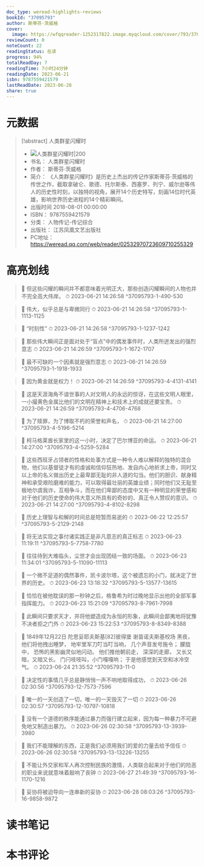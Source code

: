 ```yaml
---
doc_type: weread-highlights-reviews
bookId: "37095793"
author: 斯蒂芬·茨威格
cover:
  image: https://wfqqreader-1252317822.image.myqcloud.com/cover/793/37095793/t7_37095793.jpg
reviewCount: 0
noteCount: 22
readingStatus: 在读
progress: 94%
totalReadDay: 7
readingTime: 7小时24分钟
readingDate: 2023-06-21
isbn: 9787559421579
lastReadDate: 2023-06-28
share: true
---
```

# 元数据
> [!abstract] 人类群星闪耀时
> - ![ 人类群星闪耀时|200](https://wfqqreader-1252317822.image.myqcloud.com/cover/793/37095793/t7_37095793.jpg)
> - 书名： 人类群星闪耀时
> - 作者： 斯蒂芬·茨威格
> - 简介： 《人类群星闪耀时》是历史上杰出的传记作家斯蒂芬·茨威格的传世之作，截取拿破仑、歌德、托尔斯泰、西塞罗、列宁、威尔逊等伟人的历史性时刻，以独特的视角，展开14个历史特写，刻画14位时代英雄，影响世界历史进程的14个精彩瞬间。
> - 出版时间 2018-08-01 00:00:00
> - ISBN： 9787559421579
> - 分类： 人物传记-传记综合
> - 出版社： 江苏凤凰文艺出版社
> - PC地址：https://weread.qq.com/web/reader/02532970723609710255329

# 高亮划线



> 📌 但这些闪耀的瞬间并不都意味着光明正大，那些创造闪耀瞬间的人物也并不完全高大伟岸。 
> ⏱ 2023-06-21 14:26:58 ^37095793-1-490-530

> 📌 伟大，似乎总是与卑微同行 
> ⏱ 2023-06-21 14:26:58 ^37095793-1-1113-1125

> 📌 “时刻性” 
> ⏱ 2023-06-21 14:26:58 ^37095793-1-1237-1242

> 📌 那些伟大瞬间正是面对处于“盲点”中的偶发事件时，人类所迸发出的强烈意志 
> ⏱ 2023-06-21 14:26:59 ^37095793-1-1672-1707

> 📌 最不可缺的一个因素就是强烈意志 
> ⏱ 2023-06-21 14:26:59 ^37095793-1-1918-1933



> 📌 因为黄金就是权力！ 
> ⏱ 2023-06-21 14:26:59 ^37095793-4-4131-4141

> 📌 这是天涯海角不谙世事的人对文明人的永远的惊讶，在这些文明人眼里，一小撮黄色金属比他们的文明在精神上和技术上的成就还要宝贵。 
> ⏱ 2023-06-21 14:26:59 ^37095793-4-4706-4768

> 📌 为了赎罪，为了博取不朽的荣誉和声名， 
> ⏱ 2023-06-21 14:27:00 ^37095793-4-5196-5214

> 📌 柯马格莱酋长家里的这一小时，决定了巴尔博亚的命运。 
> ⏱ 2023-06-21 14:27:00 ^37095793-4-5259-5284

> 📌 这些西班牙占领者的性格和处事方式是一种令人难以解释的独特的混合物，他们以基督徒才有的虔诚和信仰狂热地、发自内心地祈求上帝，同时又以上帝的名义做出历史上最卑鄙无耻的非人道的勾当。他们的胆识、献身精神和承受艰险磨难的能力，可以取得最壮丽的英雄业绩；同时他们又无耻至极地尔虞我诈，互相争斗，而在他们卑鄙的态度中又有一种明显的荣誉感和对于他们的历史使命的伟大意义所具有的奇妙的、真正令人赞叹的意识。 
> ⏱ 2023-06-21 14:27:00 ^37095793-4-8102-8298



> 📌 历史上理智与和解的时间总是短暂而易逝的 
> ⏱ 2023-06-22 12:25:57 ^37095793-5-2129-2148

> 📌 将无法实现之事付诸实践正是非凡意志的真正标志 
> ⏱ 2023-06-23 11:19:11 ^37095793-5-7758-7780

> 📌 往往待到大难临头，尘世才会出现团结一致的场面。 
> ⏱ 2023-06-23 11:34:01 ^37095793-5-11090-11113

> 📌 一个微不足道的偶然事件，凯卡波尔塔，这个被遗忘的小门，就决定了世界的历史。 
> ⏱ 2023-06-23 13:18:32 ^37095793-5-13577-13615



> 📌 恰恰在被他耽误的那一秒钟之后，格鲁希为时过晚地显示出他的全部军事指挥能力。 
> ⏱ 2023-06-23 15:21:09 ^37095793-8-7961-7998

> 📌 此瞬间只要求天才，并将他塑造成为永恒的形象，此瞬间会鄙夷地将犹豫不决者拒之门外 
> ⏱ 2023-06-23 15:22:53 ^37095793-8-8349-8388



> 📌 1849年12月22日 
陀思妥耶夫斯基[82]彼得堡 谢苗诺夫斯基校场 
黑夜，他们将他拽出睡梦， 
地牢里军刀叮当叮当响， 
几个声音发号施令； 
朦胧中， 
恐怖的黑影幽灵似地闪动。 
他们推他朝前走， 
深深的走廊， 
又长又暗，又暗又长。 
门闩吱吱叫，小门嘎嘎响； 
于是他感觉到天空和冰冷空气。 
> ⏱ 2023-06-24 21:35:52 ^37095793-11-0



> 📌 决定性的事情几乎总是静悄悄一声不响地取得成功， 
> ⏱ 2023-06-26 02:30:56 ^37095793-12-7573-7596

> 📌 唯一的一天创造了一切，唯一的一天毁灭了一切 
> ⏱ 2023-06-26 02:30:57 ^37095793-12-10797-10818



> 📌 没有一个道德的秩序能通过暴力而强行建立起来，因为每一种暴力不可避免地又制造出暴力。 
> ⏱ 2023-06-26 02:30:58 ^37095793-13-3939-3980

> 📌 我们不能理解的东西，正是我们必须用我们的爱的力量去给予信任 
> ⏱ 2023-06-26 02:30:58 ^37095793-13-13226-13255



> 📌 不能让外交家和军人再次控制民族的激情，人类联合起来对于他们的险恶的职业来说就意味着敲响了丧钟 
> ⏱ 2023-06-27 21:49:39 ^37095793-16-1170-1216

> 📌 妥协将被迫导向一连串新的妥协 
> ⏱ 2023-06-28 08:03:26 ^37095793-16-9858-9872

# 读书笔记

# 本书评论
